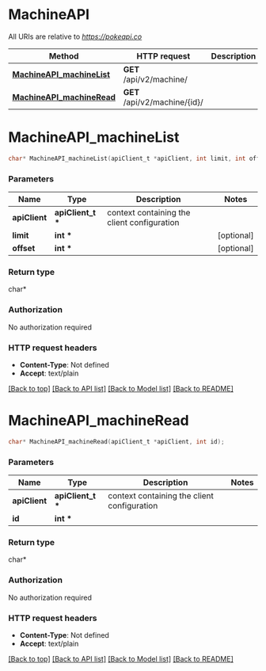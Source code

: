 # MachineAPI

All URIs are relative to *https://pokeapi.co*

Method | HTTP request | Description
------------- | ------------- | -------------
[**MachineAPI_machineList**](MachineAPI.md#MachineAPI_machineList) | **GET** /api/v2/machine/ | 
[**MachineAPI_machineRead**](MachineAPI.md#MachineAPI_machineRead) | **GET** /api/v2/machine/{id}/ | 


# **MachineAPI_machineList**
```c
char* MachineAPI_machineList(apiClient_t *apiClient, int limit, int offset);
```

### Parameters
Name | Type | Description  | Notes
------------- | ------------- | ------------- | -------------
**apiClient** | **apiClient_t \*** | context containing the client configuration |
**limit** | **int \*** |  | [optional] 
**offset** | **int \*** |  | [optional] 

### Return type

char*



### Authorization

No authorization required

### HTTP request headers

 - **Content-Type**: Not defined
 - **Accept**: text/plain

[[Back to top]](#) [[Back to API list]](../README.md#documentation-for-api-endpoints) [[Back to Model list]](../README.md#documentation-for-models) [[Back to README]](../README.md)

# **MachineAPI_machineRead**
```c
char* MachineAPI_machineRead(apiClient_t *apiClient, int id);
```

### Parameters
Name | Type | Description  | Notes
------------- | ------------- | ------------- | -------------
**apiClient** | **apiClient_t \*** | context containing the client configuration |
**id** | **int \*** |  | 

### Return type

char*



### Authorization

No authorization required

### HTTP request headers

 - **Content-Type**: Not defined
 - **Accept**: text/plain

[[Back to top]](#) [[Back to API list]](../README.md#documentation-for-api-endpoints) [[Back to Model list]](../README.md#documentation-for-models) [[Back to README]](../README.md)


